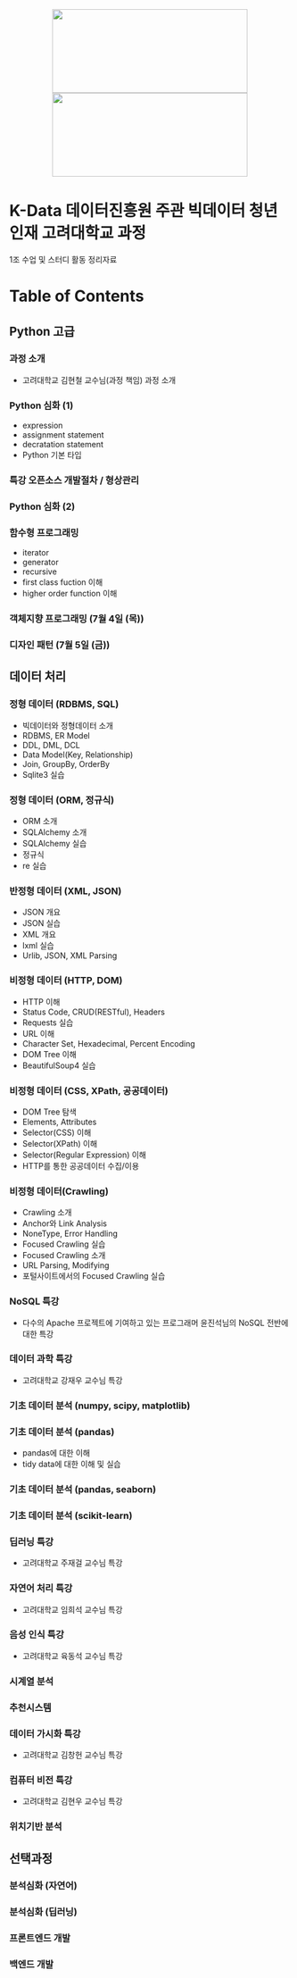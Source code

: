 <center>
  <img src='https://t1.daumcdn.net/cfile/tistory/993146425C2C15F60A' width='350' height='150' align='center'/>
  <img src='https://enveco.korea.ac.kr/_res/enveco/img/quick_link_03.png' width='350' height='150' align='center'/>
</center>

# K-Data 데이터진흥원 주관 빅데이터 청년인재 고려대학교 과정
1조 수업 및 스터디 활동 정리자료

# Table of Contents

## Python 고급
### 과정 소개
- 고려대학교 김현철 교수님(과정 책임) 과정 소개
### Python 심화 (1)
  - expression
  - assignment statement
  - decratation statement
  - Python 기본 타입
### 특강 오픈소스 개발절차 / 형상관리
### Python 심화 (2)
### 함수형 프로그래밍
  - iterator
  - generator
  - recursive
  - first class fuction 이해
  - higher order function 이해
### 객체지향 프로그래밍 (7월 4일 (목)) 
### 디자인 패턴 (7월 5일 (금))

## 데이터 처리
### 정형 데이터 (RDBMS, SQL)
- 빅데이터와 정형데이터 소개
- RDBMS, ER Model
- DDL, DML, DCL
- Data Model(Key, Relationship)
- Join, GroupBy, OrderBy
- Sqlite3 실습
### 정형 데이터 (ORM, 정규식)
- ORM 소개
- SQLAlchemy 소개
- SQLAlchemy 실습
- 정규식
- re 실습
### 반정형 데이터 (XML, JSON)
- JSON 개요
- JSON 실습
- XML 개요
- lxml 실습
- Urlib, JSON, XML Parsing
### 비정형 데이터 (HTTP, DOM)
- HTTP 이해
- Status Code, CRUD(RESTful), Headers
- Requests 실습
- URL 이해
- Character Set, Hexadecimal, Percent Encoding
- DOM Tree 이해
- BeautifulSoup4 실습
### 비정형 데이터 (CSS, XPath, 공공데이터)
- DOM Tree 탐색
- Elements, Attributes
- Selector(CSS) 이해
- Selector(XPath) 이해
- Selector(Regular Expression) 이해
- HTTP를 통한 공공데이터 수집/이용
### 비정형 데이터(Crawling)
- Crawling 소개
- Anchor와 Link Analysis
- NoneType, Error Handling
- Focused Crawling 실습
- Focused Crawling 소개
- URL Parsing, Modifying
- 포털사이트에서의 Focused Crawling 실습
### NoSQL 특강
- 다수의 Apache 프로젝트에 기여하고 있는 프로그래머 윤진석님의 NoSQL 전반에 대한 특강

### 데이터 과학 특강
- 고려대학교 강재우 교수님 특강
### 기초 데이터 분석 (numpy, scipy, matplotlib)
### 기초 데이터 분석 (pandas)
- pandas에 대한 이해
- tidy data에 대한 이해 및 실습
### 기초 데이터 분석 (pandas, seaborn)
### 기초 데이터 분석 (scikit-learn)
### 딥러닝 특강
- 고려대학교 주재걸 교수님 특강
### 자연어 처리 특강
- 고려대학교 임희석 교수님 특강
### 음성 인식 특강
- 고려대학교 육동석 교수님 특강
### 시계열 분석
### 추천시스템
### 데이터 가시화 특강
- 고려대학교 김창헌 교수님 특강
### 컴퓨터 비전 특강
- 고려대학교 김현우 교수님 특강
### 위치기반 분석

## 선택과정
### 분석심화 (자연어)
### 분석심화 (딥러닝)
### 프론트엔드 개발
### 백엔드 개발
